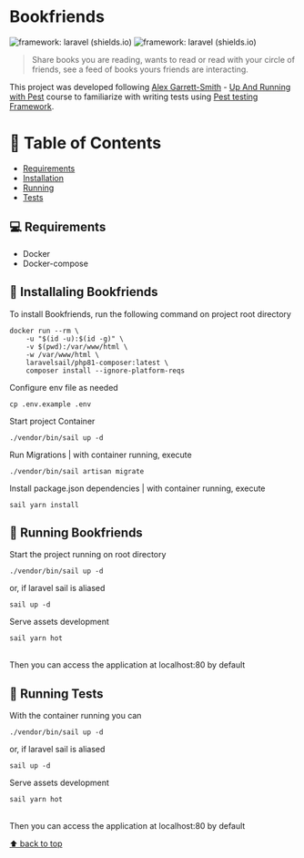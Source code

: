 
# Bookfriends

![framework: laravel (shields.io)](https://img.shields.io/badge/framework-laravel-red)
![framework: laravel (shields.io)](https://img.shields.io/badge/tests-pest-blueviolet)

> Share books you are reading, wants to read or read with your circle of friends, see a feed of books yours friends are interacting.

This project was developed following [Alex Garrett-Smith](https://twitter.com/alexjgarrett) -  [Up And Running with Pest](https://codecourse.com/courses/up-and-running-with-pest) course to familiarize with writing tests using [Pest testing Framework](https://pestphp.com/).

# :pushpin: Table of Contents

* [Requirements](#computer-requirements)
* [Installation](#wrench-installaling-bookfriends)
* [Running](#rocket-running-bookfriends)
* [Tests](#test_tube-running-tests)

## :computer: Requirements


* Docker
* Docker-compose

## :wrench: Installaling Bookfriends

To install Bookfriends, run the following command on project root directory
```
docker run --rm \
    -u "$(id -u):$(id -g)" \
    -v $(pwd):/var/www/html \
    -w /var/www/html \
    laravelsail/php81-composer:latest \
    composer install --ignore-platform-reqs
```
Configure env file as needed
```
cp .env.example .env
```
Start project Container
```
./vendor/bin/sail up -d 
```
Run Migrations | with container running, execute
```
./vendor/bin/sail artisan migrate 
```
Install package.json dependencies | with container running, execute
```
sail yarn install
```
## :rocket: Running Bookfriends

Start the project running on root directory
```
./vendor/bin/sail up -d
```
or, if laravel sail is aliased
```
sail up -d
```
Serve assets development
```
sail yarn hot
```
<br>
Then you can access the application at localhost:80 by default

## :test_tube: Running Tests

With the container running you can
```
./vendor/bin/sail up -d
```
or, if laravel sail is aliased
```
sail up -d
```
Serve assets development
```
sail yarn hot
```
<br>
Then you can access the application at localhost:80 by default

[⬆ back to top](#bookfriends)<br>
